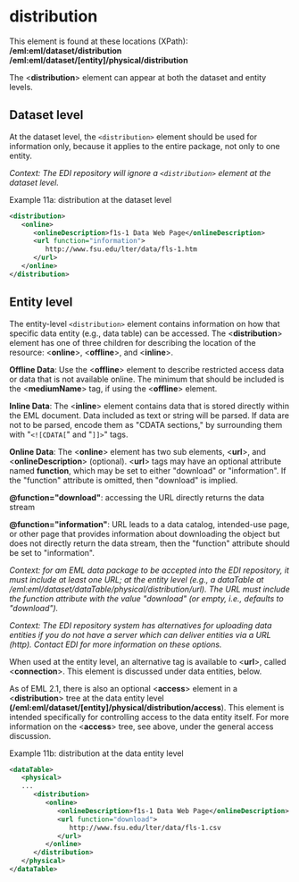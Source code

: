 
# distribution

This element is found at these locations (XPath):  
**/eml:eml/dataset/distribution**  
**/eml:eml/dataset/[entity]/physical/distribution**

The <**distribution**> element can appear at both the dataset and
entity levels. 

## Dataset level
At the dataset level, the `<distribution>` element should be used for information only, 
because it applies to the entire package, not only to one entity.

_Context: The EDI repository will ignore a `<distribution>` element
at the dataset level._

Example 11a: distribution at the dataset level
```xml
<distribution>
   <online>
      <onlineDescription>f1s-1 Data Web Page</onlineDescription>
      <url function="information">
         http://www.fsu.edu/lter/data/fls-1.htm
      </url>
   </online>
</distribution>
```

## Entity level
The entity-level `<distribution>` element contains information on how that
specific data entity (e.g., data table) can be accessed. The <**distribution**> element
has one of three children for describing the location of the resource:
<**online**>, <**offline**>, and <**inline**>.

**Offline Data**: Use the <**offline**> element to describe
restricted access data or data that is not available online. The minimum
that should be included is the <**mediumName**> tag, if using the
<**offline**> element.

**Inline Data**: The <**inline**> element contains data that
is stored directly within the EML document. Data included as text or
string will be parsed. If data are not to be parsed, encode them as
"CDATA sections," by surrounding them with "`<![CDATA[`" and "`]]>`"
tags.

**Online Data**: The <**online**> element has two sub
elements, <**url**>, and <**onlineDescription**> (optional).
<**url**> tags may have an optional attribute named **function**,
which may be set to either "download" or "information". If the
"function" attribute is omitted, then "download" is implied.

**\@function="download"**: accessing the URL directly returns the data
stream

**\@function="information"**: URL leads to a data catalog, intended-use
page, or other page that provides information about downloading the
object but does not directly return the data stream, then the
"function" attribute should be set to "information".

_Context: for am EML data package to be accepted into the EDI
repository, it must include at least one URL; at the entity level (e.g.,
a dataTable at /eml:eml/dataset/dataTable/physical/distribution/url).
The URL must include the function attribute with the value "download"
(or empty, i.e., defaults to "download")._

_Context: The EDI repository system has alternatives for uploading data
entities if you do not have a server which can deliver entities via a URL (http). 
Contact EDI for more information on these options._

When used at the entity level, an alternative tag is available to
<**url**>, called <**connection**>. This element is discussed under
data entities, below.

As of EML 2.1, there is also an optional <**access**> element in a
<**distribution**> tree at the data entity level
**(/eml:eml/dataset/[entity]/physical/distribution/access**). This
element is intended specifically for controlling access to the data
entity itself. For more information on the <**access**> tree, see
above, under the general access discussion.


Example 11b: distribution at the data entity level
```xml
<dataTable>
   <physical>
   ...
      <distribution>
         <online>
            <onlineDescription>f1s-1 Data Web Page</onlineDescription>
            <url function="download">
               http://www.fsu.edu/lter/data/fls-1.csv
            </url>
         </online>
      </distribution>
   </physical>
</dataTable>
```
